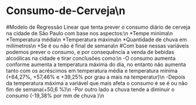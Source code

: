 # Consumo-de-Cerveja\n

#Modelo de Regressão Linear que tenta prever o consumo diário de cerveja na cidade de São Paulo com base nos aspectos:\n
*Tempe  minima\n
*Temperatura média\n
*Temperatura máxima\n
*Quantidade de chuva em milímetros\n
*Se é ou não é final de semana\n
#Com base nessas variáveis podemos prever o consumo, e por consequência a venda de bebidas alcoólicas na cidade e tirar conclusões como:\n
-O consumo aumenta conforme aumenta a temperatura máxima do dia, no entanto não aumenta tanto com os acréscimos em temperatura média e temperatura  mínima (+64,27%, +57,46% e  +39,25%  por grau a mais na temperatur)\n
-Depois da temperatura máxima a variável que mais afeta o consumo é se é ou não fim de semana(+50,6 %)\n
-Por outro lado a chuva tende a  diminuir o consumo (-19,38% por mm de chuva )\n
